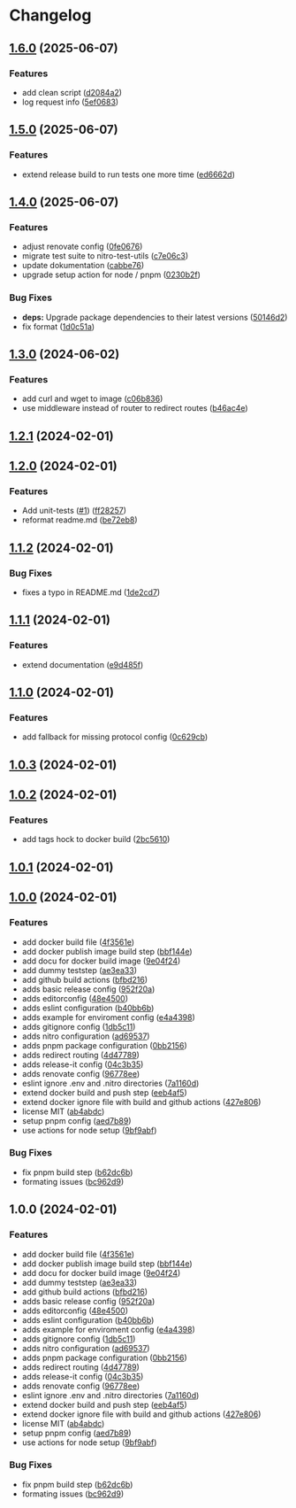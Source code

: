 # Changelog

## [1.6.0](https://github.com/piscis/nitro-web-redirect/compare/v1.5.0...v1.6.0) (2025-06-07)

### Features

* add clean script ([d2084a2](https://github.com/piscis/nitro-web-redirect/commit/d2084a2e72126d1ab6f66c98c3b0190b74c8d9fc))
* log request info ([5ef0683](https://github.com/piscis/nitro-web-redirect/commit/5ef0683e33db62c3186e5782fd64efafb6466deb))

## [1.5.0](https://github.com/piscis/nitro-web-redirect/compare/v1.4.0...v1.5.0) (2025-06-07)

### Features

* extend release build to run tests one more time ([ed6662d](https://github.com/piscis/nitro-web-redirect/commit/ed6662deda61397f4b1ae0dbfcf8b841359be147))

## [1.4.0](https://github.com/piscis/nitro-web-redirect/compare/v1.3.0...v1.4.0) (2025-06-07)

### Features

* adjust renovate config ([0fe0676](https://github.com/piscis/nitro-web-redirect/commit/0fe0676f8c9d0af35214e1f464f377305f2acba4))
* migrate test suite to nitro-test-utils ([c7e06c3](https://github.com/piscis/nitro-web-redirect/commit/c7e06c337ade7c2c7cbe7a6f20d8db1ea8139cdd))
* update dokumentation ([cabbe76](https://github.com/piscis/nitro-web-redirect/commit/cabbe760fa35a9fc52851fafa5af803bc20d3132))
* upgrade setup action for node / pnpm ([0230b2f](https://github.com/piscis/nitro-web-redirect/commit/0230b2f68f2d650a90e75619e18ac67817ba57fb))

### Bug Fixes

* **deps:** Upgrade package dependencies to their latest versions ([50146d2](https://github.com/piscis/nitro-web-redirect/commit/50146d2d222a03b717fd68d41ad3c0811d1b6cdb))
* fix format ([1d0c51a](https://github.com/piscis/nitro-web-redirect/commit/1d0c51a1510d05fcb5ed4536cd4e01170ef26348))

## [1.3.0](https://github.com/piscis/nitro-web-redirect/compare/v1.2.1...v1.3.0) (2024-06-02)


### Features

* add curl and wget to image ([c06b836](https://github.com/piscis/nitro-web-redirect/commit/c06b8368cb8f40eb2f79804a77562e1a5fa0ab0c))
* use middleware instead of router to redirect routes ([b46ac4e](https://github.com/piscis/nitro-web-redirect/commit/b46ac4e7eb2222026472ed22acfdd209c5534779))

## [1.2.1](https://github.com/piscis/nitro-web-redirect/compare/v1.2.0...v1.2.1) (2024-02-01)

## [1.2.0](https://github.com/piscis/nitro-web-redirect/compare/v1.1.2...v1.2.0) (2024-02-01)


### Features

* Add unit-tests ([#1](https://github.com/piscis/nitro-web-redirect/issues/1)) ([ff28257](https://github.com/piscis/nitro-web-redirect/commit/ff28257f19d76b3f356603a8ac2c4695f9051d30))
* reformat readme.md ([be72eb8](https://github.com/piscis/nitro-web-redirect/commit/be72eb849585a27c5e09c12fcfd1018683aed426))

## [1.1.2](https://github.com/piscis/nitro-web-redirect/compare/v1.1.1...v1.1.2) (2024-02-01)


### Bug Fixes

* fixes a typo in README.md ([1de2cd7](https://github.com/piscis/nitro-web-redirect/commit/1de2cd7786de2698b933a3e9183fec2e0192f7ee))

## [1.1.1](https://github.com/piscis/nitro-web-redirect/compare/v1.1.0...v1.1.1) (2024-02-01)


### Features

* extend documentation ([e9d485f](https://github.com/piscis/nitro-web-redirect/commit/e9d485f1046ab7feba12cc8915c73e65ca5ec6d5))

## [1.1.0](https://github.com/piscis/nitro-web-redirect/compare/v1.0.3...v1.1.0) (2024-02-01)


### Features

* add fallback for missing protocol config ([0c629cb](https://github.com/piscis/nitro-web-redirect/commit/0c629cb73e8f81b64bfee33281620b7f1018a684))

## [1.0.3](https://github.com/piscis/nitro-web-redirect/compare/v1.0.2...v1.0.3) (2024-02-01)

## [1.0.2](https://github.com/piscis/nitro-web-redirect/compare/v1.0.1...v1.0.2) (2024-02-01)


### Features

* add tags hock to docker build ([2bc5610](https://github.com/piscis/nitro-web-redirect/commit/2bc5610d4cd7b5f4807ce2b5cf1f1e82ce43e3f2))

## [1.0.1](https://github.com/piscis/nitro-web-redirect/compare/1.0.0...v1.0.1) (2024-02-01)

## [1.0.0](https://github.com/piscis/nitro-web-redirect/compare/1db5c11b298707ffabfd175d4a38374d96333675...1.0.0) (2024-02-01)


### Features

* add docker build file ([4f3561e](https://github.com/piscis/nitro-web-redirect/commit/4f3561e9df50ee82a864173ea2d932d7e4c5d83a))
* add docker publish image build step ([bbf144e](https://github.com/piscis/nitro-web-redirect/commit/bbf144e5b7df604d3ab749b7cafb2672bb5c9f21))
* add docu for docker build image ([9e04f24](https://github.com/piscis/nitro-web-redirect/commit/9e04f2496e5292c7ad57dbc112653bd8975b84b0))
* add dummy teststep ([ae3ea33](https://github.com/piscis/nitro-web-redirect/commit/ae3ea33387eb6477047077e3b7c698ff2e1fa9c2))
* add github build actions ([bfbd216](https://github.com/piscis/nitro-web-redirect/commit/bfbd21692b7a8dd8c28188d0dc95789fa768a28e))
* adds basic release config ([952f20a](https://github.com/piscis/nitro-web-redirect/commit/952f20a4cc7c553fd6294afcf5cc2f66e92b1f3a))
* adds editorconfig ([48e4500](https://github.com/piscis/nitro-web-redirect/commit/48e4500996ee15cd163ed6f815a842a2c9f64212))
* adds eslint configuration ([b40bb6b](https://github.com/piscis/nitro-web-redirect/commit/b40bb6b2178b550e6b0cc7964b7710d5006e88c0))
* adds example for enviroment config ([e4a4398](https://github.com/piscis/nitro-web-redirect/commit/e4a43984dd8e39121697b50905d148521e6315b4))
* adds gitignore config ([1db5c11](https://github.com/piscis/nitro-web-redirect/commit/1db5c11b298707ffabfd175d4a38374d96333675))
* adds nitro configuration ([ad69537](https://github.com/piscis/nitro-web-redirect/commit/ad695370b5f6a5db36f74931e75c958db21a1a0d))
* adds pnpm package configuration ([0bb2156](https://github.com/piscis/nitro-web-redirect/commit/0bb2156e813c99855afb4945101db13b897afdaf))
* adds redirect routing ([4d47789](https://github.com/piscis/nitro-web-redirect/commit/4d477893cab0f1defc74562d462c0be4d21203b3))
* adds release-it config ([04c3b35](https://github.com/piscis/nitro-web-redirect/commit/04c3b35c458694be43f748fc337fb37f3b857e01))
* adds renovate config ([96778ee](https://github.com/piscis/nitro-web-redirect/commit/96778eed5decaf290a551fa2d097ec88d5d98333))
* eslint ignore .env and .nitro directories ([7a1160d](https://github.com/piscis/nitro-web-redirect/commit/7a1160d9ac907462203eb84dbf8894b3fb3c9de1))
* extend docker build and push step ([eeb4af5](https://github.com/piscis/nitro-web-redirect/commit/eeb4af55981e8b3a52f75d19ff70760789ad43e3))
* extend docker ignore file with build and github actions ([427e806](https://github.com/piscis/nitro-web-redirect/commit/427e806f559c6301e3487fb78203b6faf967eb45))
* license MIT ([ab4abdc](https://github.com/piscis/nitro-web-redirect/commit/ab4abdc0e510c2ce1cb0f9b6096a5c503884e1b4))
* setup pnpm config ([aed7b89](https://github.com/piscis/nitro-web-redirect/commit/aed7b898be1d7ea0323ea7796e5b1f4f507268e3))
* use actions for node setup ([9bf9abf](https://github.com/piscis/nitro-web-redirect/commit/9bf9abf74aa3cd63902d009852fcd991b71ab585))


### Bug Fixes

* fix pnpm build step ([b62dc6b](https://github.com/piscis/nitro-web-redirect/commit/b62dc6bd1f1e3db47523a14b438585e94f167730))
* formating issues ([bc962d9](https://github.com/piscis/nitro-web-redirect/commit/bc962d958766cabedbf8dcc498abbec1d75236a0))

## 1.0.0 (2024-02-01)


### Features

* add docker build file ([4f3561e](https://github.com/piscis/nitro-web-redirect/commit/4f3561e9df50ee82a864173ea2d932d7e4c5d83a))
* add docker publish image build step ([bbf144e](https://github.com/piscis/nitro-web-redirect/commit/bbf144e5b7df604d3ab749b7cafb2672bb5c9f21))
* add docu for docker build image ([9e04f24](https://github.com/piscis/nitro-web-redirect/commit/9e04f2496e5292c7ad57dbc112653bd8975b84b0))
* add dummy teststep ([ae3ea33](https://github.com/piscis/nitro-web-redirect/commit/ae3ea33387eb6477047077e3b7c698ff2e1fa9c2))
* add github build actions ([bfbd216](https://github.com/piscis/nitro-web-redirect/commit/bfbd21692b7a8dd8c28188d0dc95789fa768a28e))
* adds basic release config ([952f20a](https://github.com/piscis/nitro-web-redirect/commit/952f20a4cc7c553fd6294afcf5cc2f66e92b1f3a))
* adds editorconfig ([48e4500](https://github.com/piscis/nitro-web-redirect/commit/48e4500996ee15cd163ed6f815a842a2c9f64212))
* adds eslint configuration ([b40bb6b](https://github.com/piscis/nitro-web-redirect/commit/b40bb6b2178b550e6b0cc7964b7710d5006e88c0))
* adds example for enviroment config ([e4a4398](https://github.com/piscis/nitro-web-redirect/commit/e4a43984dd8e39121697b50905d148521e6315b4))
* adds gitignore config ([1db5c11](https://github.com/piscis/nitro-web-redirect/commit/1db5c11b298707ffabfd175d4a38374d96333675))
* adds nitro configuration ([ad69537](https://github.com/piscis/nitro-web-redirect/commit/ad695370b5f6a5db36f74931e75c958db21a1a0d))
* adds pnpm package configuration ([0bb2156](https://github.com/piscis/nitro-web-redirect/commit/0bb2156e813c99855afb4945101db13b897afdaf))
* adds redirect routing ([4d47789](https://github.com/piscis/nitro-web-redirect/commit/4d477893cab0f1defc74562d462c0be4d21203b3))
* adds release-it config ([04c3b35](https://github.com/piscis/nitro-web-redirect/commit/04c3b35c458694be43f748fc337fb37f3b857e01))
* adds renovate config ([96778ee](https://github.com/piscis/nitro-web-redirect/commit/96778eed5decaf290a551fa2d097ec88d5d98333))
* eslint ignore .env and .nitro directories ([7a1160d](https://github.com/piscis/nitro-web-redirect/commit/7a1160d9ac907462203eb84dbf8894b3fb3c9de1))
* extend docker build and push step ([eeb4af5](https://github.com/piscis/nitro-web-redirect/commit/eeb4af55981e8b3a52f75d19ff70760789ad43e3))
* extend docker ignore file with build and github actions ([427e806](https://github.com/piscis/nitro-web-redirect/commit/427e806f559c6301e3487fb78203b6faf967eb45))
* license MIT ([ab4abdc](https://github.com/piscis/nitro-web-redirect/commit/ab4abdc0e510c2ce1cb0f9b6096a5c503884e1b4))
* setup pnpm config ([aed7b89](https://github.com/piscis/nitro-web-redirect/commit/aed7b898be1d7ea0323ea7796e5b1f4f507268e3))
* use actions for node setup ([9bf9abf](https://github.com/piscis/nitro-web-redirect/commit/9bf9abf74aa3cd63902d009852fcd991b71ab585))


### Bug Fixes

* fix pnpm build step ([b62dc6b](https://github.com/piscis/nitro-web-redirect/commit/b62dc6bd1f1e3db47523a14b438585e94f167730))
* formating issues ([bc962d9](https://github.com/piscis/nitro-web-redirect/commit/bc962d958766cabedbf8dcc498abbec1d75236a0))
